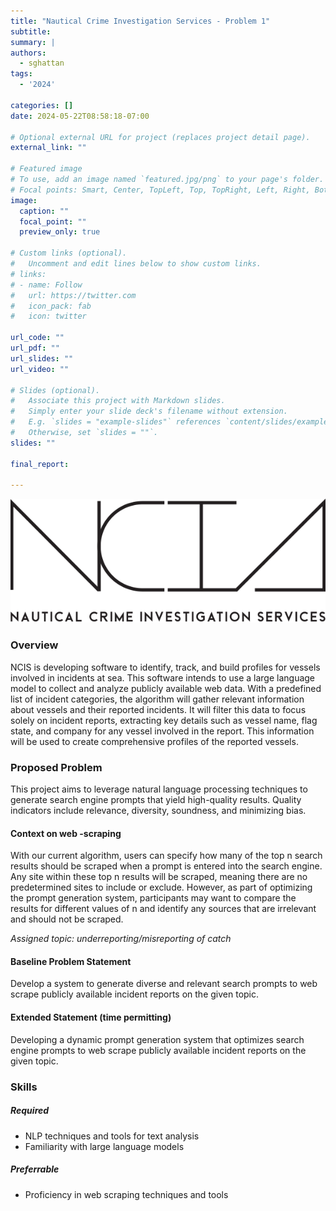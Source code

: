 ```yaml
---
title: "Nautical Crime Investigation Services - Problem 1"
subtitle:
summary: |
authors:
  - sghattan
tags:
  - '2024'

categories: []
date: 2024-05-22T08:58:18-07:00

# Optional external URL for project (replaces project detail page).
external_link: ""

# Featured image
# To use, add an image named `featured.jpg/png` to your page's folder.
# Focal points: Smart, Center, TopLeft, Top, TopRight, Left, Right, BottomLeft, Bottom, BottomRight.
image:
  caption: ""
  focal_point: ""
  preview_only: true

# Custom links (optional).
#   Uncomment and edit lines below to show custom links.
# links:
# - name: Follow
#   url: https://twitter.com
#   icon_pack: fab
#   icon: twitter

url_code: ""
url_pdf: ""
url_slides: ""
url_video: ""

# Slides (optional).
#   Associate this project with Markdown slides.
#   Simply enter your slide deck's filename without extension.
#   E.g. `slides = "example-slides"` references `content/slides/example-slides.md`.
#   Otherwise, set `slides = ""`.
slides: ""

final_report:

---
```

![](NCISLogo.svg)
### Overview
NCIS is developing software to identify, track, and build profiles for vessels
involved in incidents at sea. This software intends to use a large language
model to collect and analyze publicly available web data. With a predefined
list of incident categories, the algorithm will gather relevant information
about vessels and their reported incidents. It will filter this data to focus
solely on incident reports, extracting key details such as vessel name, flag
state, and company for any vessel involved in the report. This information will
be used to create comprehensive profiles of the reported vessels.

### Proposed Problem
This project aims to leverage natural language processing techniques to generate
search engine prompts that yield high-quality results. Quality indicators
include relevance, diversity, soundness, and minimizing bias.

#### Context on web -scraping
With our current algorithm, users can specify how many of the top n search
results should be scraped when a prompt is entered into the search engine. Any
site within these top n results will be scraped, meaning there are no
predetermined sites to include or exclude. However, as part of optimizing the
prompt generation system, participants may want to compare the results for
different values of n and identify any sources that are irrelevant and should
not be scraped.

_Assigned topic: underreporting/misreporting of catch_

#### Baseline Problem Statement
Develop a system to generate diverse and relevant search prompts to web scrape publicly available incident reports on the given topic. 

#### Extended Statement (time permitting)
Developing a dynamic prompt generation system that optimizes search engine prompts to web scrape publicly available incident reports on the given topic.

### Skills
##### Required
  * NLP techniques and tools for text analysis
  * Familiarity with large language models
##### Preferrable
  * Proficiency in web scraping techniques and tools


